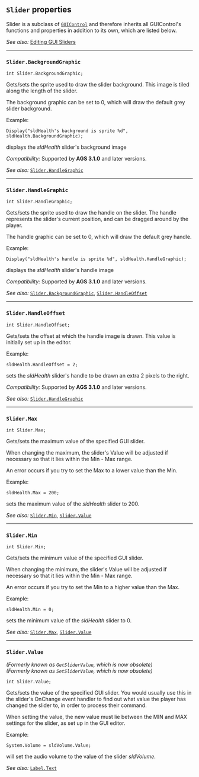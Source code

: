 ## `Slider` properties

Slider is a subclass of [`GUIControl`](GUIControl) and therefore inherits all GUIControl's functions and properties in addition to its own, which are listed below.

*See also:* [Editing GUI Sliders](EditorGUI#sliders)

---

### `Slider.BackgroundGraphic`

```ags
int Slider.BackgroundGraphic;
```

Gets/sets the sprite used to draw the slider background. This image is
tiled along the length of the slider.

The background graphic can be set to 0, which will draw the default grey
slider background.

Example:

```ags
Display("sldHealth's background is sprite %d", sldHealth.BackgroundGraphic);
```

displays the *sldHealth* slider's background image

*Compatibility:* Supported by **AGS 3.1.0** and later versions.

*See also:* [`Slider.HandleGraphic`](Slider#sliderhandlegraphic)

---

### `Slider.HandleGraphic`

```ags
int Slider.HandleGraphic;
```

Gets/sets the sprite used to draw the handle on the slider. The handle
represents the slider's current position, and can be dragged around by
the player.

The handle graphic can be set to 0, which will draw the default grey
handle.

Example:

```ags
Display("sldHealth's handle is sprite %d", sldHealth.HandleGraphic);
```

displays the *sldHealth* slider's handle image

*Compatibility:* Supported by **AGS 3.1.0** and later versions.

*See also:*
[`Slider.BackgroundGraphic`](Slider#sliderbackgroundgraphic),
[`Slider.HandleOffset`](Slider#sliderhandleoffset)

---

### `Slider.HandleOffset`

```ags
int Slider.HandleOffset;
```

Gets/sets the offset at which the handle image is drawn. This value is
initially set up in the editor.

Example:

```ags
sldHealth.HandleOffset = 2;
```

sets the *sldHealth* slider's handle to be drawn an extra 2 pixels to
the right.

*Compatibility:* Supported by **AGS 3.1.0** and later versions.

*See also:* [`Slider.HandleGraphic`](Slider#sliderhandlegraphic)

---

### `Slider.Max`

```ags
int Slider.Max;
```

Gets/sets the maximum value of the specified GUI slider.

When changing the maximum, the slider's Value will be adjusted if
necessary so that it lies within the Min - Max range.

An error occurs if you try to set the Max to a lower value than the Min.

Example:

```ags
sldHealth.Max = 200;
```

sets the maximum value of the *sldHealth* slider to 200.

*See also:* [`Slider.Min`](Slider#slidermin),
[`Slider.Value`](Slider#slidervalue)

---

### `Slider.Min`

```ags
int Slider.Min;
```

Gets/sets the minimum value of the specified GUI slider.

When changing the minimum, the slider's Value will be adjusted if
necessary so that it lies within the Min - Max range.

An error occurs if you try to set the Min to a higher value than the
Max.

Example:

```ags
sldHealth.Min = 0;
```

sets the minimum value of the *sldHealth* slider to 0.

*See also:* [`Slider.Max`](Slider#slidermax),
[`Slider.Value`](Slider#slidervalue)

---

### `Slider.Value`

*(Formerly known as `GetSliderValue`, which is now obsolete)*<br>
*(Formerly known as `SetSliderValue`, which is now obsolete)*

```ags
int Slider.Value;
```

Gets/sets the value of the specified GUI slider. You would usually use
this in the slider's OnChange event handler to find out what value the
player has changed the slider to, in order to process their command.

When setting the value, the new value must lie between the MIN and MAX
settings for the slider, as set up in the GUI editor.

Example:

```ags
System.Volume = sldVolume.Value;
```

will set the audio volume to the value of the slider *sldVolume*.

*See also:* [`Label.Text`](Label#labeltext)

